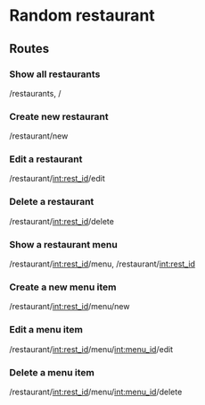 # Random restaurant

## Routes

### Show all restaurants
/restaurants, /

### Create new restaurant
/restaurant/new

### Edit a restaurant
/restaurant/<int:rest_id>/edit

### Delete a restaurant
/restaurant/<int:rest_id>/delete

### Show a restaurant menu
/restaurant/<int:rest_id>/menu, /restaurant/<int:rest_id>

### Create a new menu item
/restaurant/<int:rest_id>/menu/new

### Edit a menu item
/restaurant/<int:rest_id>/menu/<int:menu_id>/edit

### Delete a menu item
/restaurant/<int:rest_id>/menu/<int:menu_id>/delete
